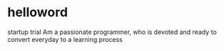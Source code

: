 # helloword
startup trial
Am a passionate programmer, who is devoted and ready to convert everyday to a learning process 
